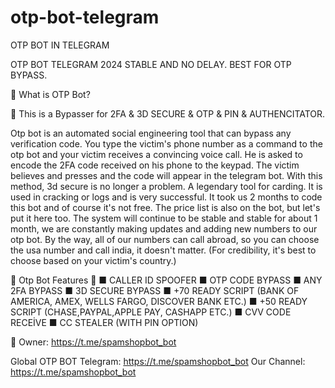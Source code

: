 # otp-bot-telegram
OTP BOT IN TELEGRAM


OTP BOT TELEGRAM 2024 STABLE AND NO DELAY. BEST FOR OTP BYPASS.

🐆 What is OTP Bot?

💸 This is a Bypasser for 2FA & 3D SECURE & OTP & PIN & AUTHENCITATOR.

Otp bot is an automated social engineering tool that can bypass any verification code. You type the victim's phone number as a command to the otp bot and your victim receives a convincing voice call. He is asked to encode the 2FA code received on his phone to the keypad. The victim believes and presses and the code will appear in the telegram bot. With this method, 3d secure is no longer a problem. A legendary tool for carding. It is used in cracking or logs and is very successful. It took us 2 months to code this bot and of course it's not free. The price list is also on the bot, but let's put it here too. The system will continue to be stable and stable for about 1 month, we are constantly making updates and adding new numbers to our otp bot. By the way, all of our numbers can call abroad, so you can choose the usa number and call india, it doesn't matter. (For credibility, it's best to choose based on your victim's country.)


🔱 Otp Bot Features 🔱
■ CALLER ID SPOOFER
■ OTP CODE BYPASS
■ ANY 2FA BYPASS
■ 3D SECURE BYPASS
■ +70 READY SCRIPT (BANK OF AMERICA, AMEX, WELLS FARGO, DISCOVER BANK ETC.)
■ +50 READY SCRIPT (CHASE,PAYPAL,APPLE PAY, CASHAPP ETC.)
■ CVV CODE RECEİVE
■ CC STEALER (WITH PIN OPTION)

📁 Owner: https://t.me/spamshopbot_bot

Global OTP BOT Telegram: https://t.me/spamshopbot_bot
Our Channel: https://t.me/spamshopbot_bot
